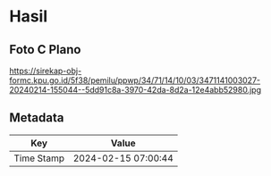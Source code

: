 # Hasil

## Foto C Plano

https://sirekap-obj-formc.kpu.go.id/5f38/pemilu/ppwp/34/71/14/10/03/3471141003027-20240214-155044--5dd91c8a-3970-42da-8d2a-12e4abb52980.jpg


## Metadata

| Key        | Value               |
| ---------- | ------------------- |
| Time Stamp | 2024-02-15 07:00:44 |



